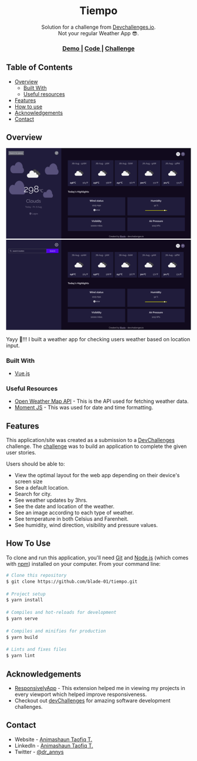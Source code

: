 <h1 align="center">Tiempo</h1>

<div align="center">
   Solution for a challenge from  <a href="http://devchallenges.io" target="_blank">Devchallenges.io</a>.
   <br>
   Not your regular Weather App 😎.
</div>

<div align="center">
  <h3>
    <a href="https://tiempo-tiempo.netlify.app">
      Demo
    </a>
    <span> | </span>
    <a href="https://blade-01/tiempo.git">
      Code
    </a>
    <span> | </span>
    <a href="https://devchallenges.io/challenges/UgCqszKR7Q7oqb4kRfI0">
      Challenge
    </a>
  </h3>
</div>

<!-- TABLE OF CONTENTS -->

## Table of Contents

- [Overview](#overview)
  - [Built With](#built-with)
  - [Useful resources](#useful-resources)
- [Features](#features)
- [How to use](#how-to-use)
- [Acknowledgements](#acknowledgements)
- [Contact](#contact)

<!-- OVERVIEW -->

## Overview

![Home Page](/src/assets/img/Screenshot.png)
![Search Page](/src/assets/img/Screenshot-search.png)

Yayy 🤾!!! I built a weather app for checking users weather based on location input.


### Built With

- [Vue.js](https://vuejs.org/)

### Useful Resources

- [Open Weather Map API](https://openweathermap.org/api) - This is the API used for fetching weather data.
- [Moment JS](https://momentjs.com/) - This was used for date and time formatting.


## Features

This application/site was created as a submission to a [DevChallenges](https://devchallenges.io/) challenge. The [challenge](https://devchallenges.io/challenges/CtDWGnE4mBDp1s9HLRig) was to build an application to complete the given user stories.

Users should be able to:

- View the optimal layout for the web app depending on their device's screen size
- See a default location.
- Search for city.
- See weather updates by 3hrs.
- See the date and location of the weather.
- See an image according to each type of weather.
- See temperature in both Celsius and Farenheit.
- See humidity, wind direction, visibility and pressure values.

## How To Use

To clone and run this application, you'll need [Git](https://git-scm.com) and [Node.js](https://nodejs.org/en/download/) (which comes with [npm](http://npmjs.com)) installed on your computer. From your command line:

```bash
# Clone this repository
$ git clone https://github.com/blade-01/tiempo.git

# Project setup
$ yarn install

# Compiles and hot-reloads for development
$ yarn serve

# Compiles and minifies for production
$ yarn build

# Lints and fixes files
$ yarn lint
```

## Acknowledgements

- [ResponsivelyApp](https://responsively.app) - This extension helped me in viewing my projects in every viewport which helped improve responsiveness.
- Checkout out [devChallenges](https://devchallenges.io/) for amazing software development challenges.

## Contact

- Website - [Animashaun Taofiq T.](https://www.github.com/blade-01)
- LinkedIn - [Animashaun Taofiq T.](https://www.linkedin.com/in/animashaun-taofiq/)
- Twitter - [@dr_annys](https://www.twitter.com/dr_annys)